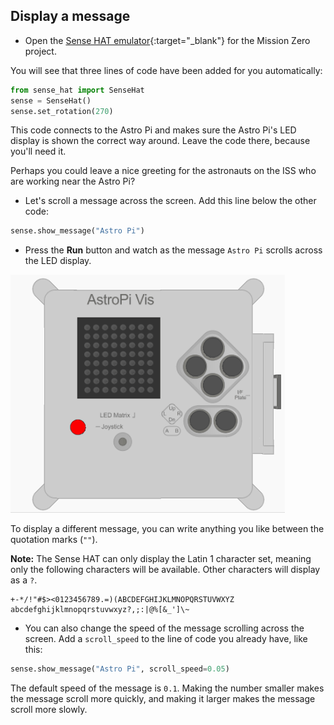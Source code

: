 ## Display a message

+ Open the [Sense HAT emulator](https://trinket.io/mission-zero){:target="_blank"} for the Mission Zero project.

You will see that three lines of code have been added for you automatically:

```python
from sense_hat import SenseHat
sense = SenseHat()
sense.set_rotation(270)
```

This code connects to the Astro Pi and makes sure the Astro Pi's LED display is shown the correct way around. Leave the code there, because you'll need it.

Perhaps you could leave a nice greeting for the astronauts on the ISS who are working near the Astro Pi?

+ Let's scroll a message across the screen. Add this line below the other code:

```python
sense.show_message("Astro Pi")
```

+ Press the **Run** button and watch as the message `Astro Pi` scrolls across the LED display.

![Scrolling message](images/scroll-message.gif)

To display a different message, you can write anything you like between the quotation marks (`""`).

**Note:** The Sense HAT can only display the Latin 1 character set, meaning only the following characters will be available. Other characters will display as a `?`.

```
+-*/!"#$><0123456789.=)(ABCDEFGHIJKLMNOPQRSTUVWXYZ
abcdefghijklmnopqrstuvwxyz?,;:|@%[&_']\~
```

+ You can also change the speed of the message scrolling across the screen. Add a `scroll_speed` to the line of code you already have, like this:

```python
sense.show_message("Astro Pi", scroll_speed=0.05)
```

The default speed of the message is `0.1`. Making the number smaller makes the message scroll more quickly, and making it larger makes the message scroll more slowly.
